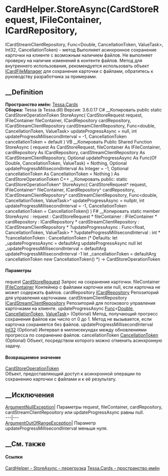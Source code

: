 # CardHelper.StoreAsync(CardStoreRequest, IFileContainer, ICardRepository,
ICardStreamClientRepository, Func<Double, CancellationToken, ValueTask>,
Int32, CancellationToken) - метод
Выполняет асинхронное сохранение карточки на клиенте с возможным наличием
файлов. Не выполняет проверку на наличие изменений в контенте файлов. Метод
для внутреннего использования, рекомендуется использовать объект
[ICardFileManager](T_Tessa_Cards_ICardFileManager.htm) для сохранения карточки
с файлами, обратитесь к руководству разработчика за примерами.
## __Definition
 **Пространство имён:** [Tessa.Cards](N_Tessa_Cards.htm)  
 **Сборка:** Tessa (в Tessa.dll) Версия: 3.6.0.17
C# __Копировать
     public static CardStoreOperationToken StoreAsync(
    	CardStoreRequest request,
    	IFileContainer fileContainer,
    	ICardRepository cardRepository,
    	ICardStreamClientRepository cardStreamClientRepository,
    	Func<double, CancellationToken, ValueTask> updateProgressAsync = null,
    	int updateProgressMillisecondInterval = -1,
    	CancellationToken cancellationToken = default
    )
VB __Копировать
     Public Shared Function StoreAsync ( 
    	request As CardStoreRequest,
    	fileContainer As IFileContainer,
    	cardRepository As ICardRepository,
    	cardStreamClientRepository As ICardStreamClientRepository,
    	Optional updateProgressAsync As Func(Of Double, CancellationToken, ValueTask) = Nothing,
    	Optional updateProgressMillisecondInterval As Integer = -1,
    	Optional cancellationToken As CancellationToken = Nothing
    ) As CardStoreOperationToken
C++ __Копировать
     public:
    static CardStoreOperationToken^ StoreAsync(
    	CardStoreRequest^ request, 
    	IFileContainer^ fileContainer, 
    	ICardRepository^ cardRepository, 
    	ICardStreamClientRepository^ cardStreamClientRepository, 
    	Func<double, CancellationToken, ValueTask>^ updateProgressAsync = nullptr, 
    	int updateProgressMillisecondInterval = -1, 
    	CancellationToken cancellationToken = CancellationToken()
    )
F# __Копировать
     static member StoreAsync : 
            request : CardStoreRequest * 
            fileContainer : IFileContainer * 
            cardRepository : ICardRepository * 
            cardStreamClientRepository : ICardStreamClientRepository * 
            ?updateProgressAsync : Func<float, CancellationToken, ValueTask> * 
            ?updateProgressMillisecondInterval : int * 
            ?cancellationToken : CancellationToken 
    (* Defaults:
            let _updateProgressAsync = defaultArg updateProgressAsync null
            let _updateProgressMillisecondInterval = defaultArg updateProgressMillisecondInterval -1
            let _cancellationToken = defaultArg cancellationToken new CancellationToken()
    *)
    -> CardStoreOperationToken 
#### Параметры
request [CardStoreRequest](T_Tessa_Cards_CardStoreRequest.htm)
    Запрос на сохранение карточки.
fileContainer [IFileContainer](T_Tessa_Files_IFileContainer.htm)
     Контейнер с файлами карточки или null, если карточка не может содержать файлов. 
cardRepository [ICardRepository](T_Tessa_Cards_ICardRepository.htm)
    Репозиторий для управления карточками.
cardStreamClientRepository
[ICardStreamClientRepository](T_Tessa_Cards_ICardStreamClientRepository.htm)
    Репозиторий для потокового управления карточками на клиенте.
updateProgressAsync
[Func](https://learn.microsoft.com/dotnet/api/system.func-3)<[Double](https://learn.microsoft.com/dotnet/api/system.double),
[CancellationToken](https://learn.microsoft.com/dotnet/api/system.threading.cancellationtoken),
[ValueTask](https://learn.microsoft.com/dotnet/api/system.threading.tasks.valuetask)>
(Optional)
     Метод, получающий прогресс сохранения файлов как число от 0 до 1. Метод не вызывается, если карточка сохраняется без файлов. 
updateProgressMillisecondInterval
[Int32](https://learn.microsoft.com/dotnet/api/system.int32) (Optional)
     Интервал в миллисекундах между обновлениями прогресса по сохранению файлов. 
cancellationToken
[CancellationToken](https://learn.microsoft.com/dotnet/api/system.threading.cancellationtoken)
(Optional)
    Объект, посредством которого можно отменить асинхронную задачу.
#### Возвращаемое значение
[CardStoreOperationToken](T_Tessa_Cards_CardStoreOperationToken.htm)  
Объект, предоставляющий доступ к асинхронной операции по сохранению карточки с
файлами и к её результату.
## __Исключения
[ArgumentNullException](https://learn.microsoft.com/dotnet/api/system.argumentnullexception)|
Параметры request, fileContainer, cardRepository, cardStreamClientRepository
или updateProgressAsync равны null.  
---|---  
[ArgumentOutOfRangeException](https://learn.microsoft.com/dotnet/api/system.argumentoutofrangeexception)|
Параметр updateProgressMillisecondInterval меньше нуля.  
## __См. также
#### Ссылки
[CardHelper - ](T_Tessa_Cards_CardHelper.htm)
[StoreAsync - перегрузка](Overload_Tessa_Cards_CardHelper_StoreAsync.htm)
[Tessa.Cards - пространство имён](N_Tessa_Cards.htm)
